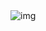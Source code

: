 <div id="header">
<img src="https://res-console.cloudinary.com/difl1unz7/media_explorer_thumbnails/0d3321ebb3006e7d1c56bf13375dbd3f/detailed" alt="img" style="max-width: 100%; display: inline-block;">
</div>
